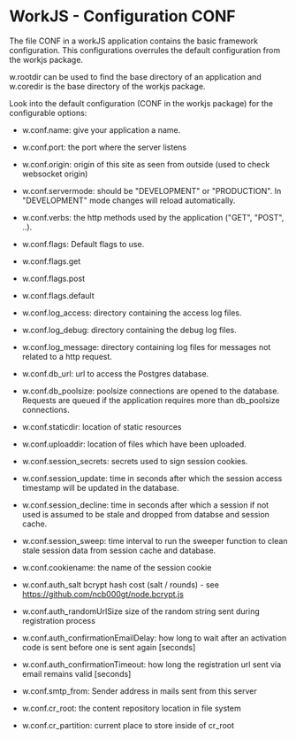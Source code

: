 # WorkJS - Configuration CONF

The file CONF in a workJS application contains the basic framework configuration. 
This configurations overrules the default configuration from the workjs package.

w.rootdir can be used to find the base directory of an application and 
w.coredir is the base directory of the workjs package.

Look into the default configuration (CONF in the workjs package) for the configurable options:

* w.conf.name: give your application a name.

* w.conf.port: the port where the server listens

* w.conf.origin: origin of this site as seen from outside (used to check websocket origin)

* w.conf.servermode: should be "DEVELOPMENT" or "PRODUCTION".
In "DEVELOPMENT" mode changes will reload automatically.

* w.conf.verbs: the http methods used by the application ("GET", "POST", ..).

* w.conf.flags: Default flags to use.
* w.conf.flags.get
* w.conf.flags.post
* w.conf.flags.default

* w.conf.log_access: directory containing the access log files.
* w.conf.log_debug: directory containing the debug log files.
* w.conf.log_message: directory containing log files for messages not related to a http request.

* w.conf.db_url: url to access the Postgres database.

* w.conf.db_poolsize: poolsize connections are opened to the database.
Requests are queued if the application requires more than db_poolsize connections.

* w.conf.staticdir: location of static resources

* w.conf.uploaddir: location of files which have been uploaded.

* w.conf.session_secrets: secrets used to sign session cookies.

* w.conf.session_update: time in seconds after which the session access timestamp will
be updated in the database.

* w.conf.session_decline: time in seconds after which a session if not used
is assumed to be stale and dropped from databse and session cache.

* w.conf.session_sweep: time interval to run the sweeper function to clean stale session data
from session cache and database.

* w.conf.cookiename: the name of the session cookie

* w.conf.auth_salt
bcrypt hash cost (salt / rounds) - see https://github.com/ncb000gt/node.bcrypt.js

* w.conf.auth_randomUrlSize
size of the random string sent during registration process

* w.conf.auth_confirmationEmailDelay:
how long to wait after an activation code is sent before one is sent again [seconds]

* w.conf.auth_confirmationTimeout:
how long the registration url sent via email remains valid [seconds]

* w.conf.smtp_from: Sender address in mails sent from this server

* w.conf.cr_root: the content repository location in file system

* w.conf.cr_partition: current place to store inside of cr_root
